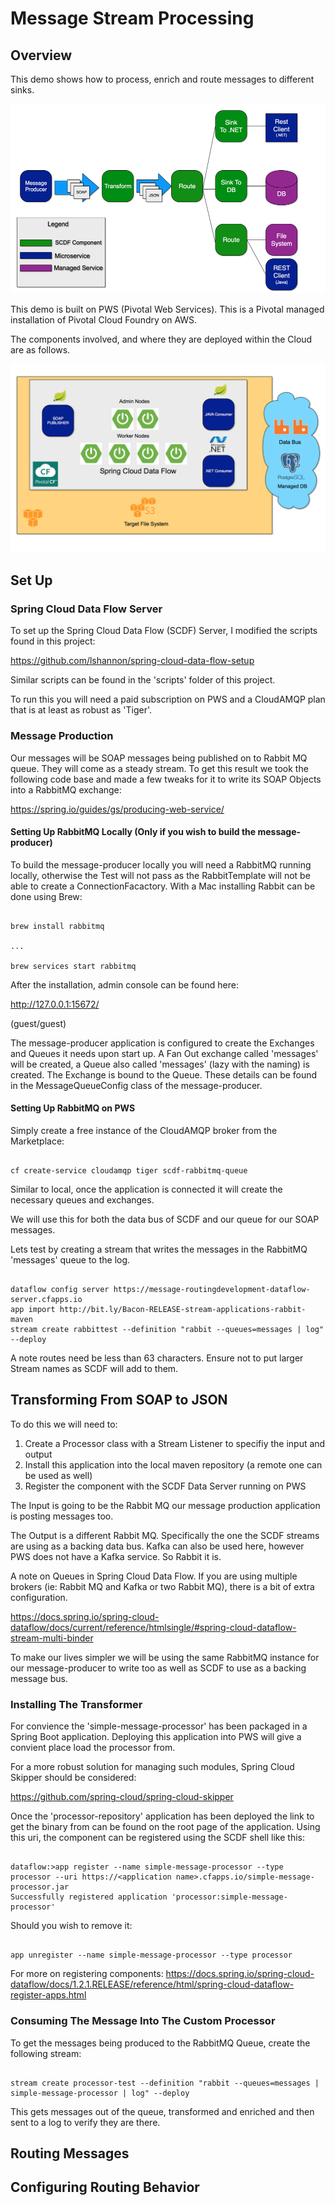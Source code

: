 # Message Stream Processing

## Overview

This demo shows how to process, enrich and route messages to different sinks.

![alt text](dataflow.png "Flow Of Data")

This demo is built on PWS (Pivotal Web Services). This is a Pivotal managed installation of Pivotal Cloud Foundry on AWS.

The components involved, and where they are deployed within the Cloud are as follows.

![alt text](components.png "Components")

## Set Up

### Spring Cloud Data Flow Server

To set up the Spring Cloud Data Flow (SCDF) Server, I modified the scripts found in this project:

https://github.com/lshannon/spring-cloud-data-flow-setup

Similar scripts can be found in the 'scripts' folder of this project.

To run this you will need a paid subscription on PWS and a CloudAMQP plan that is at least as robust as 'Tiger'.

### Message Production

Our messages will be SOAP messages being published on to Rabbit MQ queue. They will come as a steady stream. To get this result we took the following code base and made a few tweaks for it to write its SOAP Objects into a RabbitMQ exchange:

https://spring.io/guides/gs/producing-web-service/

#### Setting Up RabbitMQ Locally (Only if you wish to build the message-producer)

To build the message-producer locally you will need a RabbitMQ running locally, otherwise the Test will not pass as the RabbitTemplate will not be able to create a ConnectionFacactory. With a Mac installing Rabbit can be done using Brew:

```shell

brew install rabbitmq

...

brew services start rabbitmq

```
After the installation, admin console can be found here:

http://127.0.0.1:15672/

(guest/guest)

The message-producer application is configured to create the Exchanges and Queues it needs upon start up. A Fan Out exchange called 'messages' will be created, a Queue also called 'messages' (lazy with the naming) is created. The Exchange is bound to the Queue. These details can be found in the MessageQueueConfig class of the message-producer.

#### Setting Up RabbitMQ on PWS

Simply create a free instance of the CloudAMQP broker from the Marketplace:

```shell

cf create-service cloudamqp tiger scdf-rabbitmq-queue

```
Similar to local, once the application is connected it will create the necessary queues and exchanges.

We will use this for both the data bus of SCDF and our queue for our SOAP messages.

Lets test by creating a stream that writes the messages in the RabbitMQ 'messages' queue to the log.

```shell

dataflow config server https://message-routingdevelopment-dataflow-server.cfapps.io
app import http://bit.ly/Bacon-RELEASE-stream-applications-rabbit-maven
stream create rabbittest --definition "rabbit --queues=messages | log" --deploy

```
A note routes need be less than 63 characters. Ensure not to put larger Stream names as SCDF will add to them.

## Transforming From SOAP to JSON

To do this we will need to:

1. Create a Processor class with a Stream Listener to specifiy the input and output
2. Install this application into the local maven repository (a remote one can be used as well)
3. Register the component with the SCDF Data Server running on PWS

The Input is going to be the Rabbit MQ our message production application is posting messages too.

The Output is a different Rabbit MQ. Specifically the one the SCDF streams are using as a backing data bus. Kafka can also be used here, however PWS does not have a Kafka service. So Rabbit it is.

A note on Queues in Spring Cloud Data Flow. If you are using multiple brokers (ie: Rabbit MQ and Kafka or two Rabbit MQ), there is a bit of extra configuration.

https://docs.spring.io/spring-cloud-dataflow/docs/current/reference/htmlsingle/#spring-cloud-dataflow-stream-multi-binder

To make our lives simpler we will be using the same RabbitMQ instance for our message-producer to write too as well as SCDF to use as a backing message bus.

### Installing The Transformer

For convience the 'simple-message-processor' has been packaged in a Spring Boot application. Deploying this application into PWS will give a convient place load the processor from.

For a more robust solution for managing such modules, Spring Cloud Skipper should be considered:

https://github.com/spring-cloud/spring-cloud-skipper

Once the 'processor-repository' application has been deployed the link to get the binary from can be found on the root page of the application. Using this uri, the component can be registered using the SCDF shell like this:

```shell

dataflow:>app register --name simple-message-processor --type processor --uri https://<application name>.cfapps.io/simple-message-processor.jar
Successfully registered application 'processor:simple-message-processor'

```
Should you wish to remove it:

```shell

app unregister --name simple-message-processor --type processor

```

For more on registering components:
https://docs.spring.io/spring-cloud-dataflow/docs/1.2.1.RELEASE/reference/html/spring-cloud-dataflow-register-apps.html

### Consuming The Message Into The Custom Processor

To get the messages being produced to the RabbitMQ Queue, create the following stream:

```shell

stream create processor-test --definition "rabbit --queues=messages | simple-message-processor | log" --deploy

```
This gets messages out of the queue, transformed and enriched and then sent to a log to verify they are there.

## Routing Messages

## Configuring Routing Behavior


